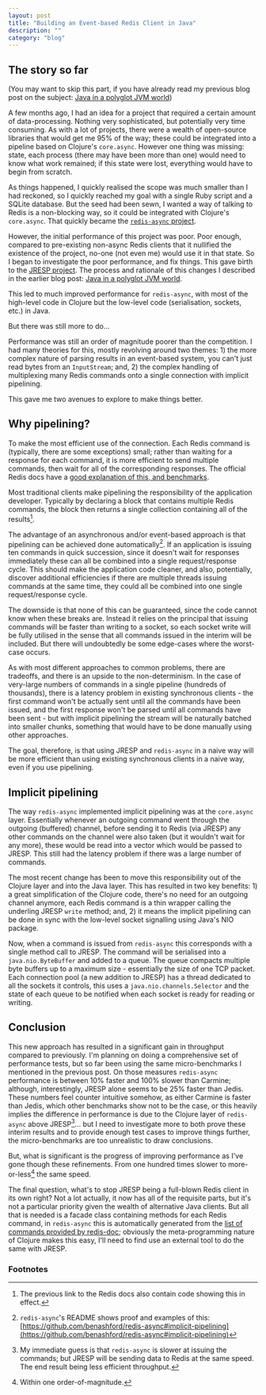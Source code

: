 ```yaml
---
layout: post
title: "Building an Event-based Redis Client in Java"
description: ""
category: "blog"
---
```


## The story so far ##

(You may want to skip this part, if you have already read my previous blog post on the subject: [Java in a polyglot JVM world](/blog/2015/06/02/java-in-a-polygot-jvm-world))

A few months ago, I had an idea for a project that required a certain amount of data-processing.  Nothing very sophisticated, but potentially very time consuming.  As with a lot of projects, there were a wealth of open-source libraries that would get me 95% of the way; these could be integrated into a pipeline based on Clojure's `core.async`.  However one thing was missing: state, each process (there may have been more than one) would need to know what work remained; if this state were lost, everything would have to begin from scratch.

As things happened, I quickly realised the scope was much smaller than I had reckoned, so I quickly reached my goal with a single Ruby script and a SQLite database.  But the seed had been sewn, I wanted a way of talking to Redis is a non-blocking way, so it could be integrated with Clojure's `core.async`.  That quickly became the [`redis-async` project](https://github.com/benashford/redis-async).

However, the initial performance of this project was poor.  Poor enough, compared to pre-existing non-async Redis clients that it nullified the existence of the project, no-one (not even me) would use it in that state.  So I began to investigate the poor performance, and fix things.  This gave birth to the [JRESP project](https://github.com/benashford/jresp).  The process and rationale of this changes I described in the earlier blog post: [Java in a polyglot JVM world](/blog/2015/06/02/java-in-a-polygot-jvm-world).

This led to much improved performance for `redis-async`, with most of the high-level code in Clojure but the low-level code (serialisation, sockets, etc.) in Java.

But there was still more to do...

Performance was still an order of magnitude poorer than the competition.  I had many theories for this, mostly revolving around two themes: 1) the more complex nature of parsing results in an event-based system, you can't just read bytes from an `InputStream`; and, 2) the complex handling of multiplexing many Redis commands onto a single connection with implicit pipelining.

This gave me two avenues to explore to make things better.

## Why pipelining? ##

To make the most efficient use of the connection.  Each Redis command is (typically, there are some exceptions) small; rather than waiting for a response for each command, it is more efficient to send multiple commands, then wait for all of the corresponding responses.  The official Redis docs have a [good explanation of this, and benchmarks](http://redis.io/topics/pipelining).

Most traditional clients make pipelining the responsibility of the application developer.  Typically by declaring a block that contains multiple Redis commands, the block then returns a single collection containing all of the results[^1].

The advantage of an asynchronous and/or event-based approach is that pipelining can be achieved done automatically[^2].  If an application is issuing ten commands in quick succession, since it doesn't wait for responses immediately these can all be combined into a single request/response cycle.  This should make the application code cleaner, and also, potentially, discover additional efficiencies if there are multiple threads issuing commands at the same time, they could all be combined into one single request/response cycle.

The downside is that none of this can be guaranteed, since the code cannot know when these breaks are.  Instead it relies on the principal that issuing commands will be faster than writing to a socket, so each socket write will be fully utilised in the sense that all commands issued in the interim will be included.  But there will undoubtedly be some edge-cases where the worst-case occurs.

As with most different approaches to common problems, there are tradeoffs, and there is an upside to the non-determinism.  In the case of very-large numbers of commands in a single pipeline (hundreds of thousands), there is a latency problem in existing synchronous clients - the first command won't be actually sent until all the commands have been issued, and the first response won't be parsed until all commands have been sent - but with implicit pipelining the stream will be naturally batched into smaller chunks, something that would have to be done manually using other approaches.

The goal, therefore, is that using JRESP and `redis-async` in a naive way will be more efficient than using existing synchronous clients in a naive way, even if you use pipelining.

## Implicit pipelining ##

The way `redis-async` implemented implicit pipelining was at the `core.async` layer.  Essentially whenever an outgoing command went through the outgoing (buffered) channel, before sending it to Redis (via JRESP) any other commands on the channel were also taken (but it wouldn't wait for any more), these would be read into a vector which would be passed to JRESP.  This still had the latency problem if there was a large number of commands.

The most recent change has been to move this responsibility out of the Clojure layer and into the Java layer.  This has resulted in two key benefits: 1) a great simplification of the Clojure code, there's no need for an outgoing channel anymore, each Redis command is a thin wrapper calling the underling JRESP `write` method; and, 2) it means the implicit pipelining can be done in sync with the low-level socket signalling using Java's NIO package.

Now, when a command is issued from `redis-async` this corresponds with a single method call to JRESP.  The command will be serialised into a `java.nio.ByteBuffer` and added to a queue.  The queue compacts multiple byte buffers up to a maximum size - essentially the size of one TCP packet.  Each connection pool (a new addition to JRESP) has a thread dedicated to all the sockets it controls, this uses a `java.nio.channels.Selector` and the state of each queue to be notified when each socket is ready for reading or writing.

## Conclusion ##

This new approach has resulted in a significant gain in throughput compared to previously.  I'm planning on doing a comprehensive set of performance tests, but so far been using the same micro-benchmarks I mentioned in the previous post.  On those measures `redis-async` performance is between 10% faster and 100% slower than Carmine; although, interestingly, JRESP alone seems to be 25% faster than Jedis.  These numbers feel counter intuitive somehow, as either Carmine is faster than Jedis, which other benchmarks show not to be the case, or this heavily implies the difference in performance is due to the Clojure layer of `redis-async` above JRESP[^3]... but I need to investigate more to both prove these interim results and to provide enough test cases to improve things further, the micro-benchmarks are too unrealistic to draw conclusions.

But, what is significant is the progress of improving performance as I've gone though these refinements.  From one hundred times slower to more-or-less[^4] the same speed.

The final question, what's to stop JRESP being a full-blown Redis client in its own right?  Not a lot actually, it now has all of the requisite parts, but it's not a particular priority given the wealth of alternative Java clients.  But all that is needed is a facade class containing methods for each Redis command, in `redis-async` this is automatically generated from the [list of commands provided by redis-doc](https://github.com/antirez/redis-doc/blob/master/commands.json); obviously the meta-programming nature of Clojure makes this easy, I'll need to find use an external tool to do the same with JRESP.

### Footnotes ###

[^1]: The previous link to the Redis docs also contain code showing this in effect.

[^2]: `redis-async`'s README shows proof and examples of this: [https://github.com/benashford/redis-async#implicit-pipelining](https://github.com/benashford/redis-async#implicit-pipelining)

[^3]: My immediate guess is that `redis-async` is slower at issuing the commands; but JRESP will be sending data to Redis at the same speed.  The end result being less efficient throughput.

[^4]: Within one order-of-magnitude.